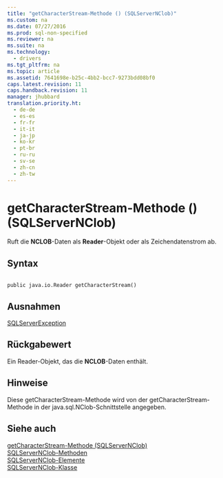 ```yaml
---
title: "getCharacterStream-Methode () (SQLServerNClob)"
ms.custom: na
ms.date: 07/27/2016
ms.prod: sql-non-specified
ms.reviewer: na
ms.suite: na
ms.technology: 
  - drivers
ms.tgt_pltfrm: na
ms.topic: article
ms.assetid: 7641698e-b25c-4bb2-bcc7-9273bdd08bf0
caps.latest.revision: 11
caps.handback.revision: 11
manager: jhubbard
translation.priority.ht: 
  - de-de
  - es-es
  - fr-fr
  - it-it
  - ja-jp
  - ko-kr
  - pt-br
  - ru-ru
  - sv-se
  - zh-cn
  - zh-tw
---
```

# getCharacterStream-Methode () (SQLServerNClob)
  Ruft die **NCLOB**\-Daten als **Reader**\-Objekt oder als Zeichendatenstrom ab.  
  
## Syntax  
  
```  
  
public java.io.Reader getCharacterStream()  
```  
  
## Ausnahmen  
 [SQLServerException](../content/SQLServerException-Class.md)  
  
## Rückgabewert  
 Ein Reader\-Objekt, das die **NCLOB**\-Daten enthält.  
  
## Hinweise  
 Diese getCharacterStream\-Methode wird von der getCharacterStream\-Methode in der java.sql.NClob\-Schnittstelle angegeben.  
  
## Siehe auch  
 [getCharacterStream-Methode &#40;SQLServerNClob&#41;](../content/getCharacterStream-Method--SQLServerNClob-.md)   
 [SQLServerNClob-Methoden](../content/SQLServerNClob-Methods.md)   
 [SQLServerNClob-Elemente](../content/SQLServerNClob-Members.md)   
 [SQLServerNClob-Klasse](../content/SQLServerNClob-Class.md)  
  
  